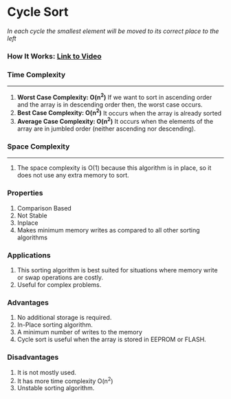 # Cycle Sort
*In each cycle the smallest element will be moved to its correct place to the left*

### How It Works: [Link to Video](https://www.youtube.com/watch?v=vJn71L7CPH4)


### Time Complexity

---
1. **Worst Case Complexity: O(n<sup>2</sup>)**
   If we want to sort in ascending order and the array is in descending order then, the worst case occurs.
2. **Best Case Complexity: O(n<sup>2</sup>)**
   It occurs when the array is already sorted
3. **Average Case Complexity: O(n<sup>2</sup>)**
   It occurs when the elements of the array are in jumbled order (neither ascending nor descending).


### Space Complexity

---
1. The space complexity is O(1) because this algorithm is in place, so it does not use any extra memory to sort.

### Properties
1. Comparison Based
2. Not Stable
3. Inplace
4. Makes minimum memory writes as compared to all other sorting algorithms

### Applications
1. This sorting algorithm is best suited for situations where memory write or swap operations are costly.
2. Useful for complex problems.


### Advantages
1. No additional storage is required.
2. In-Place sorting algorithm.
3. A minimum number of writes to the memory
4. Cycle sort is useful when the array is stored in EEPROM or FLASH.

### Disadvantages
1. It is not mostly used.
2. It has more time complexity O(n<sup>2</sup>)
3. Unstable sorting algorithm.
